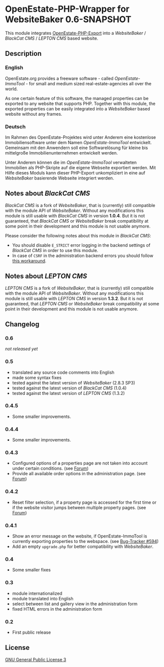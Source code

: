 OpenEstate-PHP-Wrapper for WebsiteBaker 0.6-SNAPSHOT
====================================================

This module integrates [OpenEstate-PHP-Export](https://github.com/OpenEstate/OpenEstate-PHP-Export)
into a *WebsiteBaker* / *BlackCat CMS* / *LEPTON CMS* based website.


Description
-----------

### English

OpenEstate.org provides a freeware software - called *OpenEstate-ImmoTool* -
for small and medium sized real-estate-agencies all over the world.

As one certain feature of this software, the managed properties can be exported
to any website that supports PHP. Together with this module, the exported
properties can be easily integrated into a *WebsiteBaker* based website without
any frames.

### Deutsch

Im Rahmen des OpenEstate-Projektes wird unter Anderem eine kostenlose
Immobiliensoftware unter dem Namen *OpenEstate-ImmoTool* entwickelt. Gemeinsam
mit den Anwendern soll eine Softwarelösung für kleine bis mittelgroße
Immobilienunternehmen entwickelt werden.

Unter Anderem können die im *OpenEstate-ImmoTool* verwalteten Immobilien als
PHP-Skripte auf die eigene Webseite exportiert werden. Mit Hilfe dieses Moduls
kann dieser PHP-Export unkompliziert in eine auf *WebsiteBaker* basierende
Webseite integriert werden.


Notes about *BlackCat CMS*
--------------------------

*BlackCat CMS* is a fork of *WebsiteBaker*, that is (currently) still compatible
with the module API of *WebsiteBaker*. Without any modifications this module is
still usable with *BlackCat CMS* in version **1.0.4**. But it is not guaranteed,
that *BlackCat CMS* or *WebsiteBaker* break compatibility at some point in their
development and this module is not usable anymore.

Please consider the following notes about this module in *BlackCat CMS*:

-   You should disable `E_STRICT` error logging in the backend settings of
    *BlackCat CMS* in order to use this module.
-   In case of `CSRF` in the administration backend errors you should follow
    [this workaround](http://wiki.blackcat-cms.org/doku.php?id=faq:errors:csrf).


Notes about *LEPTON CMS*
------------------------

*LEPTON CMS* is a fork of *WebsiteBaker*, that is (currently) still compatible
with the module API of *WebsiteBaker*. Without any modifications this module is
still usable with *LEPTON CMS* in version **1.3.2**. But it is not guaranteed,
that *LEPTON CMS* or *WebsiteBaker* break compatibility at some point in their
development and this module is not usable anymore.


Changelog
---------

### 0.6

*not released yet*

### 0.5

-   translated any source code comments into English
-   made some syntax fixes
-   tested against the latest version of *WebsiteBaker* (2.8.3 SP3)
-   tested against the latest version of *BlackCat CMS* (1.0.4)
-   tested against the latest version of *LEPTON CMS* (1.3.2)

### 0.4.5

-   Some smaller improvements.

### 0.4.4

-   Some smaller improvements.

### 0.4.3

-   Configured options of a properties page are not taken into account under
    certain conditions.
    (see [Forum](http://board.openestate.org/viewtopic.php?f=7&t=8698))
-   Provide all available order options in the administration page.
    (see [Forum](http://board.openestate.org/viewtopic.php?f=7&t=8763#p12562))

### 0.4.2

-   Reset filter selection, if a property page is accessed for the first time or
    if the website visitor jumps between multiple property pages.
    (see [Forum](http://board.openestate.org/viewtopic.php?f=7&t=3329))

### 0.4.1

-   Show an error message on the website, if OpenEstate-ImmoTool is currently
    exporting properties to the webspace.
    (see [Bug-Tracker #594](http://tracker.openestate.org/view.php?id=594))
-   Add an empty `upgrade.php` for better compatibility with *WebsiteBaker*.

### 0.4

-   Some smaller fixes

### 0.3

-   module internationalized
-   module translated into English
-   select between list and gallery view in the administration form
-   fixed HTML errors in the administration form

### 0.2

-   First public release


License
-------

[GNU General Public License 3](http://www.gnu.org/licenses/gpl-3.0-standalone.html)
